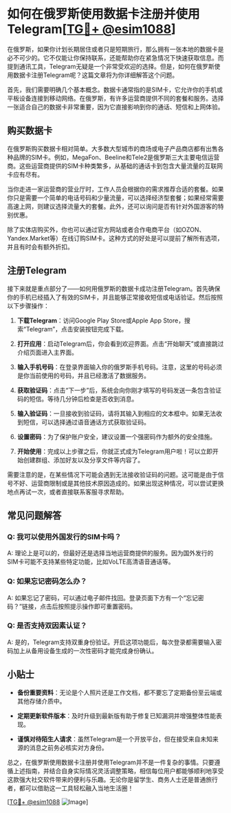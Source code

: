 # 如何在俄罗斯使用数据卡注册并使用Telegram[[TG💪+ @esim1088](https://t.me/s/esim1088)]

在俄罗斯，如果你计划长期居住或者只是短期旅行，那么拥有一张本地的数据卡是必不可少的。它不仅能让你保持联系，还能帮助你在紧急情况下快速获取信息。而提到通讯工具，Telegram无疑是一个非常受欢迎的选择。但是，如何在俄罗斯使用数据卡注册Telegram呢？这篇文章将为你详细解答这个问题。

首先，我们需要明确几个基本概念。数据卡通常指的是SIM卡，它允许你的手机或平板设备连接到移动网络。在俄罗斯，有许多运营商提供不同的套餐和服务。选择一张适合自己的数据卡非常重要，因为它直接影响到你的通话、短信和上网体验。

## 购买数据卡

在俄罗斯购买数据卡相对简单。大多数大型城市的商场或电子产品商店都有出售各种品牌的SIM卡。例如，MegaFon、Beeline和Tele2是俄罗斯三大主要电信运营商。这些运营商提供的SIM卡种类繁多，从基础的通话卡到包含大量流量的互联网卡应有尽有。

当你走进一家运营商的营业厅时，工作人员会根据你的需求推荐合适的套餐。如果你只是需要一个简单的电话号码和少量流量，可以选择经济型套餐；如果经常需要高速上网，则建议选择流量大的套餐。此外，还可以询问是否有针对外国游客的特别优惠。

除了实体店购买外，你也可以通过官方网站或者合作电商平台（如OZON、Yandex.Market等）在线订购SIM卡。这种方式的好处是可以提前了解所有选项，并且有时会有额外折扣。

## 注册Telegram

接下来就是重点部分了——如何用俄罗斯的数据卡成功注册Telegram。首先确保你的手机已经插入了有效的SIM卡，并且能够正常接收短信或电话验证。然后按照以下步骤操作：

1. **下载Telegram**：访问Google Play Store或Apple App Store，搜索“Telegram”，点击安装按钮完成下载。
   
2. **打开应用**：启动Telegram后，你会看到欢迎界面。点击“开始聊天”或直接跳过介绍页面进入主界面。

3. **输入手机号码**：在登录界面输入你的俄罗斯手机号码。注意，这里的号码必须是你当前使用的号码，并且已经激活了数据服务。

4. **获取验证码**：点击“下一步”后，系统会向你刚才填写的号码发送一条包含验证码的短信。等待几分钟后检查是否收到消息。

5. **输入验证码**：一旦接收到验证码，请将其输入到相应的文本框中。如果无法收到短信，可以选择通过语音通话方式获取验证码。

6. **设置密码**：为了保护账户安全，建议设置一个强密码作为额外的安全措施。

7. **开始使用**：完成以上步骤之后，你就正式成为Telegram用户啦！可以立即开始创建群组、添加好友以及分享文件等内容了。

需要注意的是，在某些情况下可能会遇到无法接收验证码的问题。这可能是由于信号不好、运营商限制或是其他技术原因造成的。如果出现这种情况，可以尝试更换地点再试一次，或者直接联系客服寻求帮助。

## 常见问题解答

### Q: 我可以使用外国发行的SIM卡吗？
A: 理论上是可以的，但最好还是选择当地运营商提供的服务。因为国外发行的SIM卡可能不支持某些特定功能，比如VoLTE高清语音通话等。

### Q: 如果忘记密码怎么办？
A: 如果忘记了密码，可以通过电子邮件找回。登录页面下方有一个“忘记密码？”链接，点击后按照提示操作即可重置密码。

### Q: 是否支持双因素认证？
A: 是的，Telegram支持双重身份验证。开启这项功能后，每次登录都需要输入密码加上从备用设备生成的一次性密码才能完成身份确认。

## 小贴士

- **备份重要资料**：无论是个人照片还是工作文档，都不要忘了定期备份至云端或其他存储介质中。
  
- **定期更新软件版本**：及时升级到最新版有助于修复已知漏洞并增强整体性能表现。

- **谨慎对待陌生人请求**：虽然Telegram是一个开放平台，但在接受来自未知来源的消息之前务必核实对方身份。

总之，在俄罗斯使用数据卡注册并使用Telegram并不是一件复杂的事情。只要遵循上述指南，并结合自身实际情况灵活调整策略，相信每位用户都能够顺利地享受这款强大社交软件带来的便利与乐趣。无论你是留学生、商务人士还是普通旅行者，都可以借助这一工具轻松融入当地生活圈！

[[TG💪+ @esim1088](https://t.me/s/esim1088) ![Image](https://i.postimg.cc/4NQfJmqS/Snipaste-2025-05-13-00-14-12.png)]